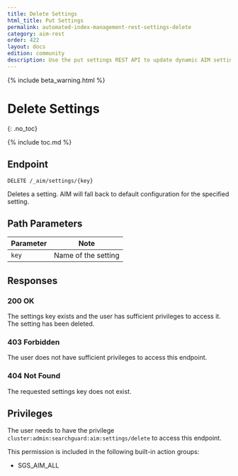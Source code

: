 ```yaml
---
title: Delete Settings
html_title: Put Settings
permalink: automated-index-management-rest-settings-delete
category: aim-rest
order: 422
layout: docs
edition: community
description: Use the put settings REST API to update dynamic AIM settings
---
```

<!--- Copyright 2023 floragunn GmbH -->

{% include beta_warning.html %}

# Delete Settings
{: .no_toc}

{% include toc.md %}

## Endpoint

```
DELETE /_aim/settings/{key}
```

Deletes a setting. AIM will fall back to default configuration for the specified setting.

## Path Parameters

| Parameter | Note                |
|-----------|---------------------|
| `key` | Name of the setting |

## Responses

### 200 OK

The settings key exists and the user has sufficient privileges to access it. The setting has been deleted.

### 403 Forbidden

The user does not have sufficient privileges to access this endpoint.

### 404 Not Found

The requested settings key does not exist.

## Privileges

The user needs to have the privilege `cluster:admin:searchguard:aim:settings/delete` to access this endpoint.

This permission is included in the following built-in action groups:

- SGS_AIM_ALL